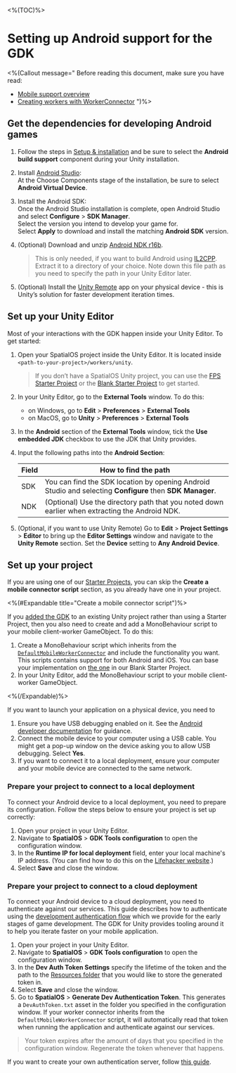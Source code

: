 <%(TOC)%>

# Setting up Android support for the GDK

<%(Callout message="
Before reading this document, make sure you have read:

  * [Mobile support overview]({{urlRoot}}/reference/mobile/overview)
  * [Creating workers with WorkerConnector](https://docs.improbable.io/unity/alpha/reference/workflows/monobehaviour/creating-workers)
")%>

## Get the dependencies for developing Android games

1. Follow the steps in [Setup & installation]({{urlRoot}}/machine-setup) and be sure to select the **Android build support** component during your Unity installation.
1. Install [Android Studio](https://developer.android.com/studio/):<br>
  At the Choose Components stage of the installation, be sure to select **Android Virtual Device**.
1. Install the Android SDK:<br>
Once the Android Studio installation is complete, open Android Studio and select **Configure** > **SDK Manager**.<br>
Select the version you intend to develop your game for.<br>
Select **Apply** to download and install the matching **Android SDK** version.
1. (Optional) Download and unzip [Android NDK r16b](https://developer.android.com/ndk/downloads/older_releases).<br>

    > This is only needed, if you want to build Android using [IL2CPP](https://docs.unity3d.com/Manual/IL2CPP.html). Extract it to a directory of your choice. Note down this file path as you need to specify the path in your Unity Editor later.

1. (Optional) Install the [Unity Remote](https://play.google.com/store/apps/details?id=com.unity3d.genericremote) app on your physical device - this is Unity’s solution for faster development iteration times.

## Set up your Unity Editor

Most of your interactions with the GDK happen inside your Unity Editor. To get started:

1. Open your SpatialOS project inside the Unity Editor. It is located inside `<path-to-your-project>/workers/unity`.

    > If you don’t have a SpatialOS Unity project, you can use the [FPS Starter Project]({{urlRoot}}/projects/fps/get-started/get-started) or the [Blank Starter Project]({{urlRoot}}/projects/blank/overview) to get started.

1. In your Unity Editor, go to the **External Tools** window. To do this:
    * on Windows, go to **Edit** > **Preferences** > **External Tools**
    * on MacOS, go to **Unity** > **Preferences** > **External Tools**

1. In the **Android** section of the **External Tools** window, tick the **Use embedded JDK** checkbox to use the JDK that Unity provides. 
1. Input the following paths into the **Android Section**:

	| Field | How to find the path |
	|-------|------|
	| SDK  |  You can find the SDK location by opening Android Studio and selecting **Configure** then **SDK Manager**. |
	| NDK  |  (Optional) Use the directory path that you noted down earlier when extracting the Android NDK.|

1. (Optional, if you want to use Unity Remote) Go to **Edit** > **Project Settings** > **Editor** to bring up the **Editor Settings** window and navigate to the **Unity Remote** section. Set the **Device** setting to **Any Android Device**.

## Set up your project

If you are using one of our [Starter Projects]({{urlRoot}}/reference/glossary#starter-project), you can skip the **Create a mobile connector script** section, as you already have one in your project.

<%(#Expandable title="Create a mobile connector script")%>

If you [added the GDK]({{urlRoot}}/projects/myo/setup) to an existing Unity project rather than using a Starter Project, then you also need to create and add a MonoBehaviour script to your mobile client-worker GameObject. To do this:

1. Create a MonoBehaviour script which inherits from the [`DefaultMobileWorkerConnector`]({{urlRoot}}/api/mobile/mobile-worker-connector) and include the functionality you want. This scripts contains support for both Android and iOS. You can base your implementation on [the one](https://github.com/spatialos/gdk-for-unity-blank-project/blob/develop/workers/unity/Assets/Scripts/Workers/MobileClientWorkerConnector.cs) in our Blank Starter Project.
1. In your Unity Editor, add the MonoBehaviour script to your mobile client-worker GameObject.

<%(/Expandable)%>

If you want to launch your application on a physical device, you need to 

1. Ensure you have USB debugging enabled on it. See the [Android developer documentation](https://developer.android.com/studio/debug/dev-options#enable) for guidance.
1. Connect the mobile device to your computer using a USB cable. You might get a pop-up window on the device asking you to allow USB debugging. Select **Yes**.
1. If you want to connect it to a local deployment, ensure your computer and your mobile device are connected to the same network.

### Prepare your project to connect to a local deployment

To connect your Android device to a local deployment, you need to prepare its configuration. Follow the steps below to ensure your project is set up correctly:

1. Open your project in your Unity Editor.
1. Navigate to **SpatialOS** > **GDK Tools configuration** to open the configuration window.
1. In the **Runtime IP for local deployment** field, enter your local machine's IP address. (You can find how to do this on the [Lifehacker website](https://lifehacker.com/5833108/how-to-find-your-local-and-external-ip-address).)
1. Select **Save** and close the window.

### Prepare your project to connect to a cloud deployment

To connect your Android device to a cloud deployment, you need to authenticate against our services. This guide describes how to authenticate using the [development authentication flow](https://docs.improbable.io/reference/latest/shared/auth/development-authentication) which we provide for the early stages of game development. The GDK for Unity provides tooling around it to help you iterate faster on your mobile application.

1. Open your project in your Unity Editor.
1. Navigate to **SpatialOS** > **GDK Tools configuration** to open the configuration window.
1. In the **Dev Auth Token Settings** specify the lifetime of the token and the path to the [Resources folder](https://unity3d.com/learn/tutorials/topics/best-practices/resources-folder) that you would like to store the generated token in.
1. Select **Save** and close the window.
1. Go to **SpatialOS** > **Generate Dev Authentication Token**. This generates a `DevAuthToken.txt` asset in the folder you specified in the configuration window. If your worker connector inherits from the `DefaultMobileWorkerConnector` script, it will automatically read that token when running the application and authenticate against our services.

  > Your token expires after the amount of days that you specified in the configuration window. Regenerate the token whenever that happens.

If you want to create your own authentication server, follow [this guide](https://docs.improbable.io/reference/latest/shared/auth/integrate-authentication-platform-sdk).
